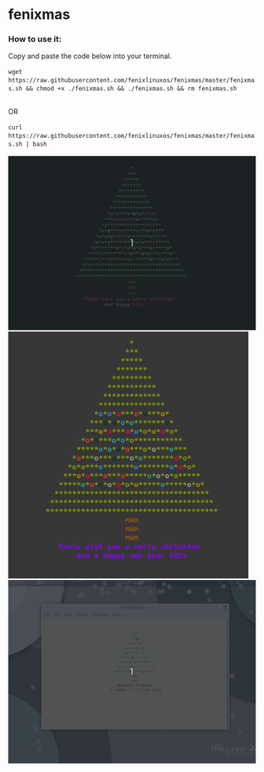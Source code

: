 # fenixmas

<h3>How to use it:</h3>   
<p>Copy and paste the code below into your terminal.</p>
<code>wget https://raw.githubusercontent.com/fenixlinuxos/fenixmas/master/fenixmas.sh && chmod +x ./fenixmas.sh && ./fenixmas.sh && rm fenixmas.sh</code><br><br>
<p>OR</p>
<code>curl https://raw.githubusercontent.com/fenixlinuxos/fenixmas/master/fenixmas.sh | bash </code>
<br><br>

<img src="pictures/fenix-christmastree.gif" alt="Fenix merry christmas terminal gif">
<img src="pictures/terminalxmas.png" alt="Fenix merry christmas terminal screenshot">
<img src="pictures/fenix-xmas.gif" alt="Fenix merry christmas terminal gif">



